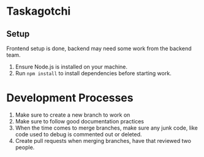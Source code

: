 # Taskagotchi

## Setup
Frontend setup is done, backend may need some work from the backend team.
1. Ensure Node.js is installed on your machine.
2. Run ```npm install``` to install dependencies before starting work.


# Development Processes
1. Make sure to create a new branch to work on
2. Make sure to follow good documentation practices
2. When the time comes to merge branches, make sure any junk code, like code used to debug is commented out or deleted.
3. Create pull requests when merging branches, have that reviewed two people.